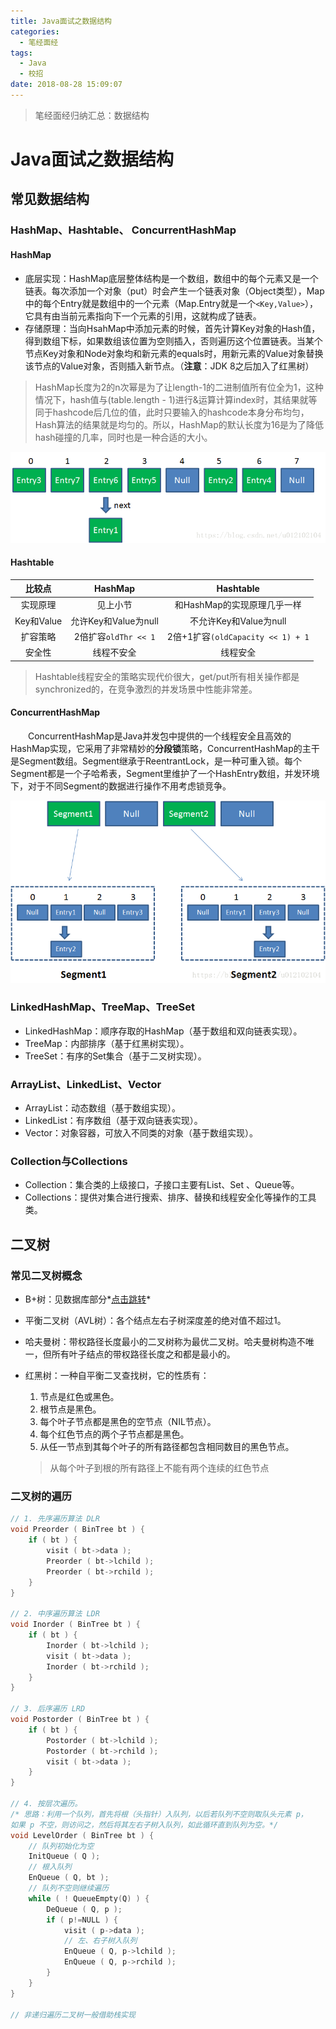 ```yaml
---
title: Java面试之数据结构
categories: 
  - 笔经面经
tags:
  - Java
  - 校招
date: 2018-08-28 15:09:07
---
```


> 笔经面经归纳汇总：数据结构

<!-- more -->
# Java面试之数据结构
##  常见数据结构
### HashMap、Hashtable、 ConcurrentHashMap  
#### HashMap  
- 底层实现：HashMap底层整体结构是一个数组，数组中的每个元素又是一个链表。每次添加一个对象（put）时会产生一个链表对象（Object类型），Map中的每个Entry就是数组中的一个元素（Map.Entry就是一个`<Key,Value>`），它具有由当前元素指向下一个元素的引用，这就构成了链表。
- 存储原理：当向HsahMap中添加元素的时候，首先计算Key对象的Hash值，得到数组下标，如果数组该位置为空则插入，否则遍历这个位置链表。当某个节点Key对象和Node对象均和新元素的equals时，用新元素的Value对象替换该节点的Value对象，否则插入新节点。（**注意**：JDK 8之后加入了红黑树）
> HashMap长度为2的n次幂是为了让length-1的二进制值所有位全为1，这种情况下，hash值与(table.length - 1)进行&运算计算index时，其结果就等同于hashcode后几位的值，此时只要输入的hashcode本身分布均匀，Hash算法的结果就是均匀的。所以，HashMap的默认长度为16是为了降低hash碰撞的几率，同时也是一种合适的大小。

![HashMap](https://raw.githubusercontent.com/chung567115/chung567115.github.io/hexo-blog/blog-img/36-1.png)

#### Hashtable  
| 比较点 | HashMap | Hashtable |
|:---------:|:-------------:|:-------------:|
| 实现原理 | 见上小节| 和HashMap的实现原理几乎一样|
| Key和Value | 允许Key和Value为null | 不允许Key和Value为null |
| 扩容策略 | 2倍扩容`oldThr << 1`| 2倍+1扩容`(oldCapacity << 1) + 1`|
|  安全性  | 线程不安全| 线程安全|

> Hashtable线程安全的策略实现代价很大，get/put所有相关操作都是synchronized的，在竞争激烈的并发场景中性能非常差。

#### ConcurrentHashMap  
&emsp;&emsp;ConcurrentHashMap是Java并发包中提供的一个线程安全且高效的HashMap实现，它采用了非常精妙的**分段锁**策略，ConcurrentHashMap的主干是Segment数组。Segment继承于ReentrantLock，是一种可重入锁。每个Segment都是一个子哈希表，Segment里维护了一个HashEntry数组，并发环境下，对于不同Segment的数据进行操作不用考虑锁竞争。  

![ConcurrentHashMap](https://raw.githubusercontent.com/chung567115/chung567115.github.io/hexo-blog/blog-img/36-2.png)

### LinkedHashMap、TreeMap、TreeSet  
- LinkedHashMap：顺序存取的HashMap（基于数组和双向链表实现）。
- TreeMap：内部排序（基于红黑树实现）。
- TreeSet：有序的Set集合（基于二叉树实现）。

### ArrayList、LinkedList、Vector  
- ArrayList：动态数组（基于数组实现）。
- LinkedList：有序数组（基于双向链表实现）。
- Vector：对象容器，可放入不同类的对象（基于数组实现）。

### Collection与Collections  
- Collection：集合类的上级接口，子接口主要有List、Set 、Queue等。
- Collections：提供对集合进行搜索、排序、替换和线程安全化等操作的工具类。

## 二叉树  
### 常见二叉树概念  
- B+树：见数据库部分*[点击跳转](http://zhangchong.xin/2018/07/21/Java%20%E9%9D%A2%E8%AF%95%E4%B9%8B%E6%95%B0%E6%8D%AE%E5%BA%93/)*
- 平衡二叉树（AVL树）：各个结点左右子树深度差的绝对值不超过1。
- 哈夫曼树：带权路径长度最小的二叉树称为最优二叉树。哈夫曼树构造不唯一，但所有叶子结点的带权路径长度之和都是最小的。
- 红黑树：一种自平衡二叉查找树，它的性质有：
	1. 节点是红色或黑色。
	2. 根节点是黑色。
	3. 每个叶子节点都是黑色的空节点（NIL节点）。
	4. 每个红色节点的两个子节点都是黑色。
	5. 从任一节点到其每个叶子的所有路径都包含相同数目的黑色节点。

	> 从每个叶子到根的所有路径上不能有两个连续的红色节点

### 二叉树的遍历
```c
// 1. 先序遍历算法 DLR
void Preorder ( BinTree bt ) {
	if ( bt ) {
		visit ( bt->data );
		Preorder ( bt->lchild );
		Preorder ( bt->rchild );
	}
}

// 2. 中序遍历算法 LDR
void Inorder ( BinTree bt ) {
	if ( bt ) {
		Inorder ( bt->lchild );
		visit ( bt->data );
		Inorder ( bt->rchild );
	}
}

// 3. 后序遍历 LRD
void Postorder ( BinTree bt ) {
	if ( bt ) {
		Postorder ( bt->lchild );
		Postorder ( bt->rchild );
		visit ( bt->data );
	}
}

// 4. 按层次遍历。
/* 思路：利用一个队列，首先将根（头指针）入队列，以后若队列不空则取队头元素 p，
如果 p 不空，则访问之，然后将其左右子树入队列，如此循环直到队列为空。*/
void LevelOrder ( BinTree bt ) {
	// 队列初始化为空
	InitQueue ( Q );
	// 根入队列
	EnQueue ( Q, bt );
	// 队列不空则继续遍历
	while ( ! QueueEmpty(Q) ) {
		DeQueue ( Q, p );
		if ( p!=NULL ) {
			visit ( p->data );
			// 左、右子树入队列
			EnQueue ( Q, p->lchild );
			EnQueue ( Q, p->rchild );
		}
	}
}

// 非递归遍历二叉树一般借助栈实现

```

